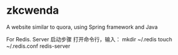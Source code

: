# zkcwenda
A website similar to quora, using Spring framework and Java

For Redis. Server 启动步骤
打开命令行，输入：
mkdir ~/.redis
touch ~/.redis.conf
redis-server
